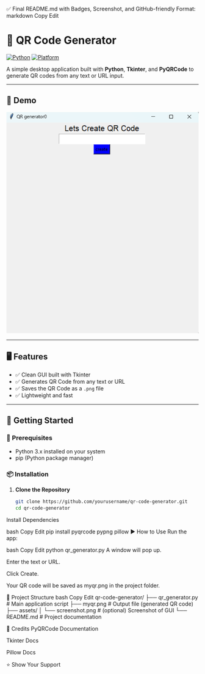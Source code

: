 ✅ Final README.md with Badges, Screenshot, and GitHub-friendly Format:
markdown
Copy
Edit
# 📱 QR Code Generator

[![Python](https://img.shields.io/badge/Python-3.x-blue.svg)](https://www.python.org/)
[![Platform](https://img.shields.io/badge/Platform-Windows%20%7C%20Linux%20%7C%20macOS-lightgrey.svg)]()

A simple desktop application built with **Python**, **Tkinter**, and **PyQRCode** to generate QR codes from any text or URL input.

---

## 📸 Demo

![QR Generator Screenshot](screenshot.png) <!-- Add your screenshot image path here -->

---

## 🖥️ Features

- ✅ Clean GUI built with Tkinter
- ✅ Generates QR Code from any text or URL
- ✅ Saves the QR Code as a `.png` file
- ✅ Lightweight and fast

---

## 🚀 Getting Started

### 🔧 Prerequisites

- Python 3.x installed on your system
- pip (Python package manager)

### 📦 Installation

1. **Clone the Repository**

   ```bash
   git clone https://github.com/yourusername/qr-code-generator.git
   cd qr-code-generator
Install Dependencies

bash
Copy
Edit
pip install pyqrcode pypng pillow
▶️ How to Use
Run the app:

bash
Copy
Edit
python qr_generator.py
A window will pop up.

Enter the text or URL.

Click Create.

Your QR code will be saved as myqr.png in the project folder.

📁 Project Structure
bash
Copy
Edit
qr-code-generator/
├── qr_generator.py      # Main application script
├── myqr.png             # Output file (generated QR code)
├── assets/
│   └── screenshot.png   # (optional) Screenshot of GUI
└── README.md            # Project documentation

🙌 Credits
PyQRCode Documentation

Tkinter Docs

Pillow Docs

⭐️ Show Your Support
